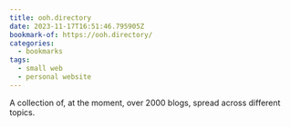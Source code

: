 ```yaml
---
title: ooh.directory
date: 2023-11-17T16:51:46.795905Z
bookmark-of: https://ooh.directory/
categories:
  - bookmarks
tags:
  - small web
  - personal website
---
```


A collection of, at the moment, over 2000 blogs, spread across different topics.
